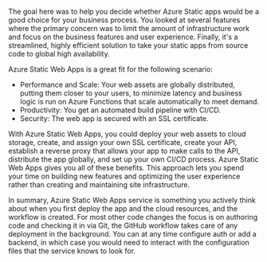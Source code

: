 The goal here was to help you decide whether Azure Static apps would be a good choice for your business process. You looked at several features where the primary concern was to limit the amount of infrastructure work and focus on the business features and user experience.
Finally, it's a streamlined, highly efficient solution to take your static apps from source code to global high availability.

Azure Static Web Apps is a great fit for the following scenario:

- Performance and Scale: Your web assets are globally distributed, putting them closer to your users, to minimize latency and business logic is run on Azure Functions that scale automatically to meet demand.
- Productivity: You get an automated build pipeline with CI/CD.
- Security: The web app is secured with an SSL certificate.

With Azure Static Web Apps, you could deploy your web assets to cloud storage, create, and assign your own SSL certificate, create your API, establish a reverse proxy that allows your app to make calls to the API, distribute the app globally, and set up your own CI/CD process.
Azure Static Web Apps gives you all of these benefits. This approach lets you spend your time on building new features and optimizing the user experience rather than creating and maintaining site infrastructure.

In summary, Azure Static Web Apps service is something you actively think about when you first deploy the app and the cloud resources, and the workflow is created. For most other code changes the focus is on authoring code and checking it in via Git, the GitHub workflow takes care of any deployment in the background. You can at any time configure auth or add a backend, in which case you would need to interact with the configuration files that the service knows to look for.
